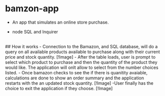 # bamzon-app
- An app that simulates an online store purchase.
+ node SQL and Inquirer 
<br>
## How it works
- Connection to the Bamazon, and SQL database, will do a query on all available products available to purchase along with their current price and stock quantity. [!Image]
- After the table loads, user is prompt to select which product to purchase and then the quantity of the product they would like. The application will onlt allow to select from the number choices listed.
- Once bamazon checks to see the if there is quanitity avaiable, calculations are done to show  an order summary and the application restarts with the an updated stock quantity. [!Image]
-User finally has the choice to exit the application if they choose. [!Image] 
